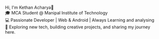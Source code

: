 <!-- ## Hi there 👋 -->

Hi, I'm Kethan Acharya👋  
🎓 MCA Student @ Manipal Institute of Technology  
💻 Passionate Developer | Web & Android | Always Learning  and analysing  
🚀 Exploring new tech, building creative projects, and sharing my journey here.
<!--
**KethanAcharya/KethanAcharya** is a ✨ _special_ ✨ repository because its `README.md` (this file) appears on your GitHub profile.

Here are some ideas to get you started:

- 🔭 I’m currently working on ...
- 🌱 I’m currently learning ...
- 👯 I’m looking to collaborate on ...
- 🤔 I’m looking for help with ...
- 💬 Ask me about ...
- 📫 How to reach me: ...
- 😄 Pronouns: ...
- ⚡ Fun fact: ...
-->
